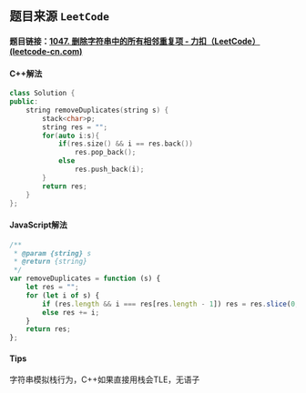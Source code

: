 ## 题目来源 `LeetCode`

#### 题目链接：[1047. 删除字符串中的所有相邻重复项 - 力扣（LeetCode） (leetcode-cn.com)](https://leetcode-cn.com/problems/remove-all-adjacent-duplicates-in-string/)

#### C++解法

```cpp
class Solution {
public:
    string removeDuplicates(string s) {
        stack<char>p;
        string res = "";
        for(auto i:s){
            if(res.size() && i == res.back())
                res.pop_back();
            else
                res.push_back(i);
        }
        return res;
    }
};
```



#### JavaScript解法

```javascript
/**
 * @param {string} s
 * @return {string}
 */
var removeDuplicates = function (s) {
    let res = "";
    for (let i of s) {
        if (res.length && i === res[res.length - 1]) res = res.slice(0, res.length - 1);
        else res += i;
    }
    return res;
};
```





#### Tips

字符串模拟栈行为，C++如果直接用栈会TLE，无语子

